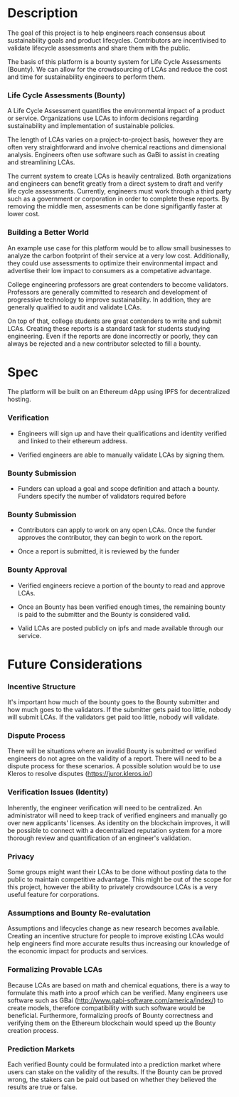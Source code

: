 # Description

The goal of this project is to help engineers reach consensus about sustainability goals and product lifecycles. Contributors are incentivised to validate lifecycle assessments and share them with the public.

The basis of this platform is a bounty system for Life Cycle Assessments (Bounty). We can allow for the crowdsourcing of LCAs and reduce the cost and time for sustainability engineers to perform them.

### Life Cycle Assessments (Bounty)

A Life Cycle Assessment quantifies the environmental impact of a product or service. Organizations use LCAs to inform decisions regarding sustainability and implementation of sustainable policies.

The length of LCAs varies on a project-to-project basis, however they are often very straightforward and involve chemical reactions and dimensional analysis. Engineers often use software such as GaBi to assist in creating and streamlining LCAs.

The current system to create LCAs is heavily centralized. Both organizations and engineers can benefit greatly from a direct system to draft and verify life cycle assessments. Currently, engineers must work through a third party such as a government or corporation in order to complete these reports. By removing the middle men, assesments can be done signifigantly faster at lower cost.

### Building a Better World

An example use case for this platform would be to allow small businesses to analyze the carbon footprint of their service at a very low cost. Additionally, they could use assessments to optimize their environmental impact and advertise their low impact to consumers as a competative advantage.

College engineering professors are great contenders to become validators. Professors are generally committed to research and development of progressive technology to improve sustainability. In addition, they are generally qualified to audit and validate LCAs.

On top of that, college students are great contenders to write and submit LCAs. Creating these reports is a standard task for students studying engineering. Even if the reports are done incorrectly or poorly, they can always be rejected and a new contributor selected to fill a bounty.

# Spec

The platform will be built on an Ethereum dApp using IPFS for decentralized hosting.

### Verification

* Engineers will sign up and have their qualifications and identity verified and linked to their ethereum address.

* Verified engineers are able to manually validate LCAs by signing them.

### Bounty Submission

* Funders can upload a goal and scope definition and attach a bounty. Funders specify the number of validators required before 

### Bounty Submission

* Contributors can apply to work on any open LCAs. Once the funder approves the contributor, they can begin to work on the report.

* Once a report is submitted, it is reviewed by the funder

### Bounty Approval

* Verified engineers recieve a portion of the bounty to read and approve LCAs.

* Once an Bounty has been verified enough times, the remaining bounty is paid to the submitter and the Bounty is considered valid.

* Valid LCAs are posted publicly on ipfs and made available through our service.

# Future Considerations

### Incentive Structure

It's important how much of the bounty goes to the Bounty submitter and how much goes to the validators. If the submitter gets paid too little, nobody will submit LCAs. If the validators get paid too little, nobody will validate.

### Dispute Process

There will be situations where an invalid Bounty is submitted or verified engineers do not agree on the validity of a report. There will need to be a dispute process for these scenarios. A possible solution would be to use Kleros to resolve disputes (https://juror.kleros.io/)

### Verification Issues (Identity)

Inherently, the engineer verification will need to be centralized. An administrator will need to keep track of verified engineers and manually go over new applicants' licenses. As identity on the blockchain improves, it will be possible to connect with a decentralized reputation system for a more thorough review and quantification of an engineer's validation.

### Privacy

Some groups might want their LCAs to be done without posting data to the public to maintain competitive advantage. This might be out of the scope for this project, however the ability to privately crowdsource LCAs is a very useful feature for corporations.

### Assumptions and Bounty Re-evalutation

Assumptions and lifecycles change as new research becomes available. Creating an incentive structure for people to improve existing LCAs would help engineers find more accurate results thus increasing our knowledge of the economic impact for products and services.

### Formalizing Provable LCAs

Because LCAs are based on math and chemical equations, there is a way to formulate this math into a proof which can be verified. Many engineers use software such as GBai (http://www.gabi-software.com/america/index/) to create models, therefore compatibility with such software would be beneficial. Furthermore, formalizing proofs of Bounty correctness and verifying them on the Ethereum blockchain would speed up the Bounty creation process.

### Prediction Markets

Each verified Bounty could be formulated into a prediction market where users can stake on the validity of the results. If the Bounty can be proved wrong, the stakers can be paid out based on whether they believed the results are true or false.


